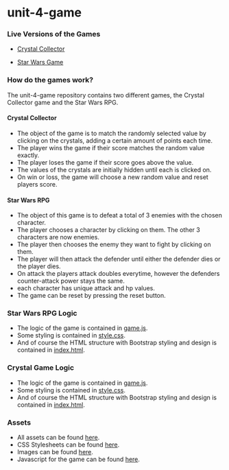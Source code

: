 # unit-4-game

### Live Versions of the Games
* [Crystal Collector](mkkiyoi.github.io/unit-4-game/crystal-game.html)

* [Star Wars Game](mkkiyoi.github.io/unit-4-game)

### How do the games work?

The unit-4-game repository contains two different games, the Crystal Collector game and the Star Wars RPG.

#### Crystal Collector
* The object of the game is to match the randomly selected value by clicking on the crystals, adding a certain amount of points each time.
* The player wins the game if their score matches the random value exactly.
* The player loses the game if their score goes above the value.
* The values of the crystals are initially hidden until each is clicked on.
* On win or loss, the game will choose a new random value and reset players score.

#### Star Wars RPG
* The object of this game is to defeat a total of 3 enemies with the chosen character.
* The player chooses a character by clicking on them. The other 3 characters are now enemies.
* The player then chooses the enemy they want to fight by clicking on them.
* The player will then attack the defender until either the defender dies or the player dies.
* On attack the players attack doubles everytime, however the defenders counter-attack power stays the same.
* each character has unique attack and hp values.
* The game can be reset by pressing the reset button.

### Star Wars RPG Logic
* The logic of the game is contained in [game.js](assets/js/game.js).
* Some styling is contained in [style.css](assets/css/style.css).
* And of course the HTML structure with Bootstrap styling and design is contained in [index.html](index.html).

### Crystal Game Logic 
* The logic of the game is contained in [game.js](assets/js/crystal-game.js).
* Some styling is contained in [style.css](assets/css/crystal-game.css).
* And of course the HTML structure with Bootstrap styling and design is contained in [index.html](crystal-game.html).

### Assets
* All assets can be found [here](assets).
* CSS Stylesheets can be found [here](assets/css).
* Images can be found [here](assets/images).
* Javascript for the game can be found [here](assets/js/game.js).
